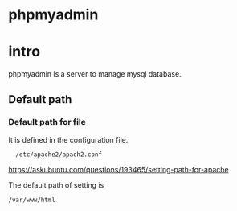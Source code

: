 # phpmyadmin
# intro
phpmyadmin is a server to manage mysql database.

## Default path
### Default path for file

It is defined in the configuration file. 

      /etc/apache2/apach2.conf
      
https://askubuntu.com/questions/193465/setting-path-for-apache

The default path of setting is 

    /var/www/html

